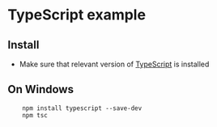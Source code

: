 # TypeScript example

## Install

- Make sure that relevant version of [TypeScript](https://www.typescriptlang.org/download) is installed

## On Windows

        npm install typescript --save-dev
        npm tsc